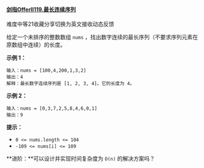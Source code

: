 #### [剑指OfferII119.最长连续序列](https://leetcode-cn.com/problems/WhsWhI/)

难度中等21收藏分享切换为英文接收动态反馈

给定一个未排序的整数数组 `nums` ，找出数字连续的最长序列（不要求序列元素在原数组中连续）的长度。

 

**示例 1：**

```
输入：nums = [100,4,200,1,3,2]
输出：4
解释：最长数字连续序列是 [1, 2, 3, 4]。它的长度为 4。
```

**示例 2：**

```
输入：nums = [0,3,7,2,5,8,4,6,0,1]
输出：9
```

 

**提示：**

- `0 <= nums.length <= 104`
- `-109 <= nums[i] <= 109`

 

**进阶：**可以设计并实现时间复杂度为 `O(n)` 的解决方案吗？

 